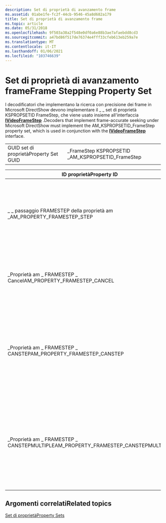 ```yaml
---
description: Set di proprietà di avanzamento frame
ms.assetid: 01abe1fe-fc2f-44cb-9546-45a8d682a179
title: Set di proprietà di avanzamento frame
ms.topic: article
ms.date: 05/31/2018
ms.openlocfilehash: 9f503a38a2f548e0df0a6e88b3ae7afaebdd8cd3
ms.sourcegitcommit: a47bd86f517de76374e4fff33cfeb613eb259a7e
ms.translationtype: MT
ms.contentlocale: it-IT
ms.lasthandoff: 01/06/2021
ms.locfileid: "103746639"
---
```

# <a name="frame-stepping-property-set"></a><span data-ttu-id="f5d3e-103">Set di proprietà di avanzamento frame</span><span class="sxs-lookup"><span data-stu-id="f5d3e-103">Frame Stepping Property Set</span></span>

<span data-ttu-id="f5d3e-104">I decodificatori che implementano la ricerca con precisione dei frame in Microsoft DirectShow devono implementare il \_ \_ set di proprietà KSPROPSETID FrameStep, che viene usato insieme all'interfaccia [**IVideoFrameStep**](/windows/desktop/api/Strmif/nn-strmif-ivideoframestep) .</span><span class="sxs-lookup"><span data-stu-id="f5d3e-104">Decoders that implement frame-accurate seeking under Microsoft DirectShow must implement the AM\_KSPROPSETID\_FrameStep property set, which is used in conjunction with the [**IVideoFrameStep**](/windows/desktop/api/Strmif/nn-strmif-ivideoframestep) interface.</span></span>



|                   |                            |
|-------------------|----------------------------|
| <span data-ttu-id="f5d3e-105">GUID set di proprietà</span><span class="sxs-lookup"><span data-stu-id="f5d3e-105">Property Set GUID</span></span> | <span data-ttu-id="f5d3e-106">\_FrameStep KSPROPSETID \_</span><span class="sxs-lookup"><span data-stu-id="f5d3e-106">AM\_KSPROPSETID\_FrameStep</span></span> |



 



| <span data-ttu-id="f5d3e-107">ID proprietà</span><span class="sxs-lookup"><span data-stu-id="f5d3e-107">Property ID</span></span>                              | <span data-ttu-id="f5d3e-108">Descrizione</span><span class="sxs-lookup"><span data-stu-id="f5d3e-108">Description</span></span>                                                                                                                                                                     |
|------------------------------------------|---------------------------------------------------------------------------------------------------------------------------------------------------------------------------------|
| <span data-ttu-id="f5d3e-109">\_ \_ passaggio FRAMESTEP della proprietà am \_</span><span class="sxs-lookup"><span data-stu-id="f5d3e-109">AM\_PROPERTY\_FRAMESTEP\_STEP</span></span>            | <span data-ttu-id="f5d3e-110">Indica al decodificatore di iniziare un'operazione di passaggio e passa una struttura di [**\_ proprietà \_ FRAMESTEP**](/previous-versions/windows/desktop/api/amvideo/ns-amvideo-am_framestep_step) che specifica il numero di passaggi.</span><span class="sxs-lookup"><span data-stu-id="f5d3e-110">Instructs the decoder to begin a step operation and passes an [**AM\_PROPERTY\_FRAMESTEP**](/previous-versions/windows/desktop/api/amvideo/ns-amvideo-am_framestep_step) structure that specifies the number of steps.</span></span>            |
| <span data-ttu-id="f5d3e-111">\_Proprietà am \_ FRAMESTEP \_ Cancel</span><span class="sxs-lookup"><span data-stu-id="f5d3e-111">AM\_PROPERTY\_FRAMESTEP\_CANCEL</span></span>          | <span data-ttu-id="f5d3e-112">Indica al decodificatore di annullare l'operazione del passaggio corrente.</span><span class="sxs-lookup"><span data-stu-id="f5d3e-112">Instructs the decoder to cancel the current step operation.</span></span> <span data-ttu-id="f5d3e-113">Nessun dato dell'istanza è associato a questa proprietà.</span><span class="sxs-lookup"><span data-stu-id="f5d3e-113">No instance data is associated with this property.</span></span>                                                                  |
| <span data-ttu-id="f5d3e-114">\_Proprietà am \_ FRAMESTEP \_ CANSTEP</span><span class="sxs-lookup"><span data-stu-id="f5d3e-114">AM\_PROPERTY\_FRAMESTEP\_CANSTEP</span></span>         | <span data-ttu-id="f5d3e-115">Il decodificatore restituisce \_ OK su questa istruzione per indicare che è in grado di eseguire il frame stepping, S \_ false in caso contrario.</span><span class="sxs-lookup"><span data-stu-id="f5d3e-115">The decoder returns S\_OK on this instruction to indicate that it can perform frame stepping, S\_FALSE otherwise.</span></span> <span data-ttu-id="f5d3e-116">Quando questa proprietà è impostata, non vengono passati dati dell'istanza.</span><span class="sxs-lookup"><span data-stu-id="f5d3e-116">No instance data is passed when this property is set.</span></span>         |
| <span data-ttu-id="f5d3e-117">\_Proprietà am \_ FRAMESTEP \_ CANSTEPMULTIPLE</span><span class="sxs-lookup"><span data-stu-id="f5d3e-117">AM\_PROPERTY\_FRAMESTEP\_CANSTEPMULTIPLE</span></span> | <span data-ttu-id="f5d3e-118">Il decodificatore restituisce \_ OK in questa istruzione per indicare che è possibile eseguire più frame alla volta, in \_ caso contrario, s false.</span><span class="sxs-lookup"><span data-stu-id="f5d3e-118">The decoder returns S\_OK on this instruction to indicate that it can step multiple frames at a time, S\_FALSE otherwise.</span></span> <span data-ttu-id="f5d3e-119">Quando questa proprietà è impostata, non vengono passati dati dell'istanza.</span><span class="sxs-lookup"><span data-stu-id="f5d3e-119">No instance data is passed when this property is set.</span></span> |



 

## <a name="related-topics"></a><span data-ttu-id="f5d3e-120">Argomenti correlati</span><span class="sxs-lookup"><span data-stu-id="f5d3e-120">Related topics</span></span>

<dl> <dt>

[<span data-ttu-id="f5d3e-121">Set di proprietà</span><span class="sxs-lookup"><span data-stu-id="f5d3e-121">Property Sets</span></span>](property-sets.md)
</dt> </dl>

 

 



